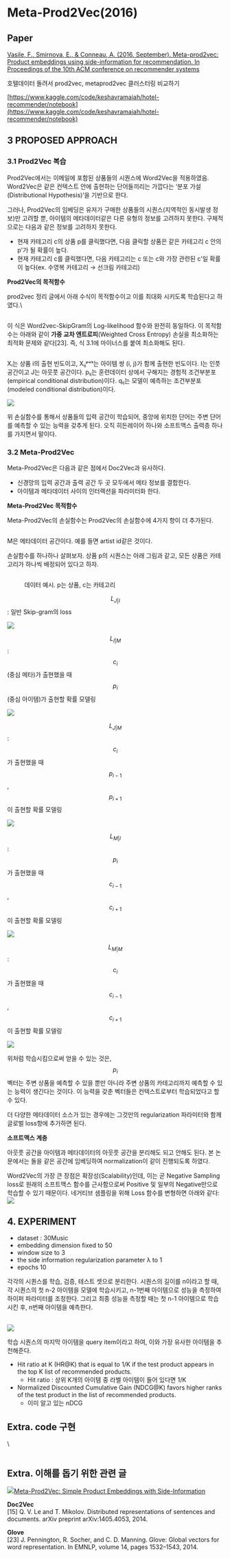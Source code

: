 # Meta-Prod2Vec(2016)

## Paper

[Vasile, F., Smirnova, E., & Conneau, A. (2016, September). Meta-prod2vec: Product embeddings using side-information for recommendation. In Proceedings of the 10th ACM conference on recommender systems](https://arxiv.org/pdf/1607.07326.pdf)

호텔데이터 돌려서 prod2vec, metaprod2vec 클러스터링 비교하기

[https://www.kaggle.com/code/keshavramaiah/hotel-recommender/notebook](https://www.kaggle.com/code/keshavramaiah/hotel-recommender/notebook)

## 3 PROPOSED APPROACH

### 3.1 Prod2Vec 복습 <a href="#prod2vec" id="prod2vec"></a>

Prod2Vec에서는 이메일에 포함된 상품들의 시퀀스에 Word2Vec을 적용하였음. Word2Vec은 같은 컨텍스트 안에 출현하는 단어들끼리는 가깝다는 ‘분포 가설(Distributional Hypothesis)’을 기반으로 한다.

그러나, Prod2Vec의 임베딩은 유저가 구매한 상품들의 시퀀스(지역적인 동시발생 정보)만 고려할 뿐, 아이템의 메타데이터같은 다른 유형의 정보를 고려하지 못한다. 구체적으로는 다음과 같은 정보를 고려하지 못한다.

* 현재 카테고리 c의 상품 p를 클릭했다면, 다음 클릭할 상품은 같은 카테고리 c 안의 p'가 될 확률이 높다.
* 현재 카테고리 c를 클릭했다면, 다음 카테고리는 c 또는 c와 가장 관련된 c'일 확률이 높다(ex. 수영복 카테고리 → 선크림 카테고리)

**Prod2Vec의 목적함수**

prod2vec 정리 글에서 아래 수식이 목적함수이고 이를 최대화 시키도록 학습된다고 하였다.\


<figure><img src="../.gitbook/assets/image (15).png" alt=""><figcaption></figcaption></figure>

이 식은 Word2vec-SkipGram의 Log-likelihood 함수와 완전히 동일하다. 이 목적함수는 아래와 같이 **가중 교차 엔트로피**(Weighted Cross Entropy) 손실을 최소화하는 최적화 문제와 같다\[23]. 즉, 식 3.1에 마이너스를 붙여 최소화해도 된다.

<figure><img src="../.gitbook/assets/image (22).png" alt=""><figcaption></figcaption></figure>

Xᵢ는 상품 i의 출현 빈도이고, Xᵢⱼᵖᵒˢ는 아이템 쌍 (i, j)가 함께 출현한 빈도이다. I는 인풋 공간이고 J는 아웃풋 공간이다. pᵢⱼ는 훈련데이터 상에서 구해지는 경험적 조건부분포(empirical conditional distribution)이다. qᵢⱼ는 모델이 예측하는 조건부분포(modeled conditional distribution)이다.

![](<../.gitbook/assets/image (3) (3).png>)

위 손실함수를 통해서 상품들의 입력 공간이 학습되어, 중앙에 위치한 단어는 주변 단어를 예측할 수 있는 능력을 갖추게 된다. 오직 히든레이어 하나와 소프트맥스 출력층 하나를 가지면서 말이다.

### 3.2 Meta-Prod2Vec <a href="#meta-prod2vec" id="meta-prod2vec"></a>

Meta-Prod2Vec은 다음과 같은 점에서 Doc2Vec과 유사하다.

* 신경망의 입력 공간과 출력 공간 두 곳 모두에서 메타 정보를 결합한다.
* 아이템과 메타데이터 사이의 인터랙션을 파라미터화 한다.

**Meta-Prod2Vec 목적함수**

Meta-Prod2Vec의 손실함수는 Prod2Vec의 손실함수에 4가지 항이 더 추가된다.

<figure><img src="../.gitbook/assets/image (8) (3).png" alt=""><figcaption></figcaption></figure>

M은 메타데이터 공간이다. 예를 들면 artist id같은 것이다.

손실함수를 하나하나 살펴보자. 상품 p의 시퀀스는 아래 그림과 같고, 모든 상품은 카테고리가 하나씩 배정되어 있다고 하자.

<figure><img src="../.gitbook/assets/image (4) (4) (1).png" alt=""><figcaption><p>데이터 예시. p는 상품, c는 카테고리</p></figcaption></figure>

&#x20;

$$L_{J|I}$$ : 일반 Skip-gram의 loss

![](<../.gitbook/assets/image (21).png>)

$$L_{I|M}$$ : $$c_i$$(중심 메타)가 출현했을 때 $$p_i$$(중심 아이템)가 출현할 확률 모델링

![](<../.gitbook/assets/image (14) (2).png>)



$$L_{J|M}$$ : $$c_i$$가 출현했을 때 $$p_{i-1}$$, $$p_{i+1}$$이 출현할 확률 모델링

![](<../.gitbook/assets/image (18).png>)



$$L_{M|I}$$ : $$p_i$$가 출현했을 때 $$c_{i-1}$$, $$c_{i+1}$$이 출현할 확률 모델링

![](<../.gitbook/assets/image (5) (5).png>)



$$L_{M|M}$$ : $$c_i$$가 출현했을 때 $$c_{i-1}$$, $$c_{i+1}$$이 출현할 확률 모델링

![](<../.gitbook/assets/image (10).png>)

위처럼 학습시킴으로써 얻을 수 있는 것은, $$p_i$$벡터는 주변 상품을 예측할 수 있을 뿐만 아니라 주변 상품의 카테고리까지 예측할 수 있는 능력이 생긴다는 것이다. 이 능력을 갖춘 벡터들은 컨텍스트로부터 학습되었다고 할 수 있다.

&#x20;

더 다양한 메타데이터 소스가 있는 경우에는 그것만의 regularization 파라미터와 함께 글로벌 loss항에 추가하면 된다.

**소프트맥스 계층**

아웃풋 공간을 아이템과 메타데이터의 아웃풋 공간을 분리해도 되고 안해도 된다. 본 논문에서는 둘을 같은 공간에 임베딩하여 normalization이 같이 진행되도록 하였다.

Word2Vec의 가장 큰 장점은 확장성(Scalability)인데, 이는 곧 Negative Sampling loss로 원래의 소프트맥스 함수를 근사함으로써 Positive 및 일부의 Negative만으로 학습할 수 있기 때문이다. 네거티브 샘플링을 위해 Loss 함수를 변형하면 아래와 같다:\
![](<../.gitbook/assets/image (20) (1).png>)

## 4. EXPERIMENT <a href="#experiment" id="experiment"></a>

* dataset : 30Music
* embedding dimension fixed to 50
* window size to 3
* the side information regularization parameter λ to 1
* epochs 10

각각의 시퀀스를 학습, 검증, 테스트 셋으로 분리한다. 시퀀스의 길이를 n이라고 할 때, 각 시퀀스의 첫 n-2 아이템을 모델에 학습시키고, n-1번째 아이템으로 성능을 측정하여 하이퍼 파라미터를 조정한다. 그리고 최종 성능을 측정할 때는 첫 n-1 아이템으로 학습시킨 후, n번째 아이템을 예측한다.

\
![](<../.gitbook/assets/image (23).png>)

학습 시퀀스의 마지막 아이템을 query item이라고 하여, 이와 가장 유사한 아이템을 추천해준다.

* Hit ratio at K (HR@K) that is equal to 1/K if the test product appears in the top K list of recommended products.
  * Hit ratio : 상위 K개의 아이템 중 라벨 아이템이 들어 있다면 1/K
* Normalized Discounted Cumulative Gain (NDCG@K) favors higher ranks of the test product in the list of recommended products.
  * 이미 알고 있는 nDCG

## Extra. code 구현 <a href="#code" id="code"></a>

\


<figure><img src="../.gitbook/assets/image (19).png" alt=""><figcaption></figcaption></figure>

## Extra. 이해를 돕기 위한 관련 글 <a href="#undefined" id="undefined"></a>

[![](https://static.licdn.com/sc/h/al2o9zrvru7aqj8e1x2rzsrca)Meta-Prod2Vec: Simple Product Embeddings with Side-Information](https://www.linkedin.com/pulse/meta-prod2vec-simple-product-embeddings-flavian-vasile/)

**Doc2Vec**\
\[15] Q. V. Le and T. Mikolov. Distributed representations of sentences and documents. arXiv preprint arXiv:1405.4053, 2014.

**Glove**\
\[23] J. Pennington, R. Socher, and C. D. Manning. Glove: Global vectors for word representation. In EMNLP, volume 14, pages 1532–1543, 2014.
